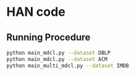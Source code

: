 # HAN code


## Running Procedure


```bash
python main_mdcl.py --dataset DBLP
python main_mdcl.py --dataset ACM
python main_multi_mdcl.py --dataset IMDB
```

